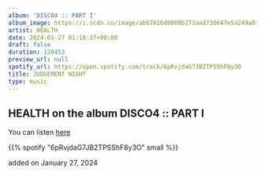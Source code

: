 ```yaml
---
album: 'DISCO4 :: PART I'
album_image: https://i.scdn.co/image/ab67616d0000b273aad730647e5a249a0792bc72
artist: HEALTH
date: 2024-01-27 01:18:37+00:00
draft: false
duration: 120453
preview_url: null
spotify_url: https://open.spotify.com/track/6pRvjdaG7JB2TPSShF8y3O
title: JUDGEMENT NIGHT
type: music
---
```



## HEALTH on the album DISCO4 :: PART I

You can listen [here](https://open.spotify.com/track/6pRvjdaG7JB2TPSShF8y3O)

{{% spotify "6pRvjdaG7JB2TPSShF8y3O" small %}}

added on January 27, 2024